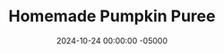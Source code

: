 ---
layout: post
title:  "Homemade Pumpkin Puree"
date:   2024-10-24 00:00:00 -05000
categories: 
- Recipes
- Sweet Spreads
permalink: /recipes/pumpkin-puree
image: /assets/Food/Sweet Spreads/Pumpkin Puree/pumpkin-cover.jpg
ing: pumpkinpuree-ing
facts: pumpkinpuree-facts
section1: 
start2: 
section2: 
start3: 
section3: 
start4: 
section4: 
start5: 
section5: 
Prep: 10
Rest: 
Cook: 45
Source1: https://dontwastethecrumbs.com/diy-homemade-pumpkin-puree/#tasty-recipes-83273-jump-target
Source2: 
whisk: https://s.samsungfood.com/7o7Aw
Source2: 
tags: 
- pumpkin puree
- sugar pumpkin
- roasted pumpkin
- sweet potato puree
- butternut squash puree
- pumpkin spice
- fall
- thanksgiving
- halloween
- canned pumpkin
Description: This is less of a recipe and more of a method, as you'd probably use pumpkin puree in something else. Try replacing mashed bananas or unsweetened applesauce in my baked goods with this for a delicious fall twist.<br>&emsp;Similar is my <a href="/recipes/sweet-potato-puree">Roasted Sweet Potato Puree</a>, which can also be used just like pumpkin puree!  Below are some great pumpkin or sweet potato recipes that you can use your puree on:<br><ul>
    <li><a href="/recipes/oats-pumpkin">Pumpkin Pie Protein Overnight Oats</a></li>
    <li><a href="/recipes/pancake">Pumpkin Protein Pancakes</a></li>
    <li><a href="/recipes/sweet-potato-banana-muffins">Sweet Potato Banana Mini Muffins</a></li>
    <li><a href="/recipes/sweet-potato-yogurt">Sweet Potato Yogurt with Slices Strawberries</a></li>
    <li><a href="/recipes/sweet-potato-brownies">Sweet Potato Brownies</a><br></li>
    <li><a href="/recipes/sweet-potato-blondies">Sweet Potato Blondies</a><br></li>
    <li><a href="/recipes/pumpkin-bread">Protein Pumpkin Bread</a><br></li>
    <li><a href="/recipes/pumpkin-pie">Perfect Protein Packed Pumpkin Pie</a></li>
    <li><a href="/recipes/pumpkin-cake">Frosted Pumpkin Cake</a></li></ul>
Instructions: 
- Wash the pumpkin, cut off the stem, and slice in half.  Scoop out the seeds with a spoon<br><br>

- Place the pumpkin halves cut side down on a parchment line baking sheet, and roast at 400F until fork tender (about 45 minutes).  Flip over to let steam out for a few minutes<br><br>
- <center><img src="/assets/Food/Sweet Spreads/Pumpkin Puree/pumpkin-raw.jpg" alt="" class="half-page">&emsp;&emsp;<img src="/assets/Food/Sweet Spreads/Pumpkin Puree/pumpkin-cooked.jpg" alt="" class="half-page"></center><br>

- Cut off the ends, and transfer to a food processor (with the skins!!).  Blend until smooth<br><br>
- <center><img src="/assets/Food/Sweet Spreads/Pumpkin Puree/pumpkin-pureed.jpg" alt="" class="instruction-image"></center><br>

- My whole raw pumpkin weighed 764 g, and I ended up with 368 g of puree.  That's about 1.5 cups or 3 servings of 1/2 cup (120 g)
---